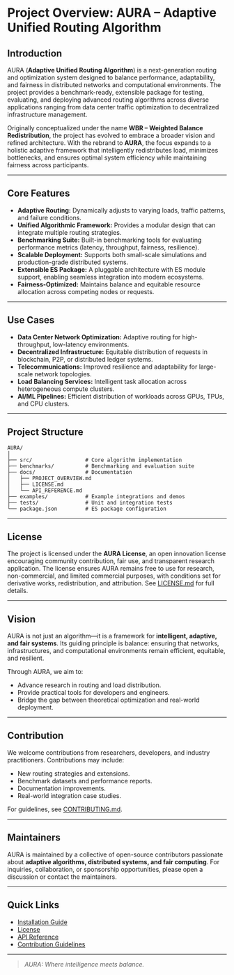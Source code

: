 # Project Overview: AURA – Adaptive Unified Routing Algorithm

## Introduction

AURA (**Adaptive Unified Routing Algorithm**) is a next-generation routing and optimization system designed to balance performance, adaptability, and fairness in distributed networks and computational environments. The project provides a benchmark-ready, extensible package for testing, evaluating, and deploying advanced routing algorithms across diverse applications ranging from data center traffic optimization to decentralized infrastructure management.

Originally conceptualized under the name **WBR – Weighted Balance Redistribution**, the project has evolved to embrace a broader vision and refined architecture. With the rebrand to **AURA**, the focus expands to a holistic adaptive framework that intelligently redistributes load, minimizes bottlenecks, and ensures optimal system efficiency while maintaining fairness across participants.

---

## Core Features

* **Adaptive Routing:** Dynamically adjusts to varying loads, traffic patterns, and failure conditions.
* **Unified Algorithmic Framework:** Provides a modular design that can integrate multiple routing strategies.
* **Benchmarking Suite:** Built-in benchmarking tools for evaluating performance metrics (latency, throughput, fairness, resilience).
* **Scalable Deployment:** Supports both small-scale simulations and production-grade distributed systems.
* **Extensible ES Package:** A pluggable architecture with ES module support, enabling seamless integration into modern ecosystems.
* **Fairness-Optimized:** Maintains balance and equitable resource allocation across competing nodes or requests.

---

## Use Cases

* **Data Center Network Optimization:** Adaptive routing for high-throughput, low-latency environments.
* **Decentralized Infrastructure:** Equitable distribution of requests in blockchain, P2P, or distributed ledger systems.
* **Telecommunications:** Improved resilience and adaptability for large-scale network topologies.
* **Load Balancing Services:** Intelligent task allocation across heterogeneous compute clusters.
* **AI/ML Pipelines:** Efficient distribution of workloads across GPUs, TPUs, and CPU clusters.

---

## Project Structure

```
AURA/
│
├── src/                 # Core algorithm implementation
├── benchmarks/          # Benchmarking and evaluation suite
├── docs/                # Documentation
│   ├── PROJECT_OVERVIEW.md
│   ├── LICENSE.md
│   └── API_REFERENCE.md
├── examples/            # Example integrations and demos
├── tests/               # Unit and integration tests
└── package.json         # ES package configuration
```

---

## License

The project is licensed under the **AURA License**, an open innovation license encouraging community contribution, fair use, and transparent research application. The license ensures AURA remains free to use for research, non-commercial, and limited commercial purposes, with conditions set for derivative works, redistribution, and attribution. See [LICENSE.md](LICENSE.md) for full details.

---

## Vision

AURA is not just an algorithm—it is a framework for **intelligent, adaptive, and fair systems**. Its guiding principle is balance: ensuring that networks, infrastructures, and computational environments remain efficient, equitable, and resilient.

Through AURA, we aim to:

* Advance research in routing and load distribution.
* Provide practical tools for developers and engineers.
* Bridge the gap between theoretical optimization and real-world deployment.

---

## Contribution

We welcome contributions from researchers, developers, and industry practitioners. Contributions may include:

* New routing strategies and extensions.
* Benchmark datasets and performance reports.
* Documentation improvements.
* Real-world integration case studies.

For guidelines, see [CONTRIBUTING.md](CONTRIBUTING.md).

---

## Maintainers

AURA is maintained by a collective of open-source contributors passionate about **adaptive algorithms, distributed systems, and fair computing**. For inquiries, collaboration, or sponsorship opportunities, please open a discussion or contact the maintainers.

---

## Quick Links

* [Installation Guide](../INSTALL.md)
* [License](LICENSE.md)
* [API Reference](API_REFERENCE.md)
* [Contribution Guidelines](../CONTRIBUTING.md)

---

> *AURA: Where intelligence meets balance.*
